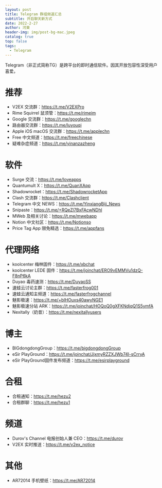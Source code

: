 ```yaml
---
layout: post
title: Telegram 群组频道汇总
subtitle: 开启聊天新方式
date: 2022-2-27
author: 河東
header-img: img/post-bg-mac.jpeg
catalog: true
top: false
tags:
  - Telegram
---
```


Telegram（非正式简称TG）是跨平台的即时通信软件。因其开放包容性深受用户喜爱。

# 推荐

- V2EX 交流群：<https://t.me/V2EXPro>
- Rime Squirrel 鼠须管：<https://t.me/rimeim>
- Google 交流群：<https://t.me/googlechn>
- 路由器交流群：<https://t.me/luyouqi>
- Apple iOS macOS 交流群：<https://t.me/applechn>
- Free 中文频道：<https://t.me/freechinese>
- 疑难杂症频道：<https://t.me/yinanzazheng>

# 软件

- Surge 交流：<https://t.me/loveapps>
- Quantumult X：<https://t.me/QuanXApp>
- Shadowrocket：<https://t.me/ShadowrocketApp>
- Clash 交流群：<https://t.me/Clashclient>
- Telegram 中文 NEWS：<https://t.me/YinxiangBiji_News>
- Snipaste：<https://t.me/+RQeZl7BxFAcwNDhl>
- MWeb 及相关讨论：<https://t.me/mwebapp>
- Notion 中文社区：<https://t.me/Notionso>
- Price Tag App 限免精选：<https://t.me/appfans>


# 代理网络

- koolcenter 梅林固件：<https://t.me/xbchat>
- koolcenter LEDE 固件：<https://t.me/joinchat/ERO9vEMMVu1dzQ-F8nP6kA>
- Duyao 毒药速测：<https://t.me/DuyaoSS>
- 速蛙云讨论主群：<https://t.me/fasterfrog001>
- 速蛙云通知主频道：<https://t.me/fasterfrogchannel>
- 魅影极速：<https://t.me/+blHOuxs40awyNGE1>
- 魅影极速分站 ARK：<https://t.me/joinchat/HOQoQ0gXFKNdjqQ1S5ymfA>
- Nexitally（奶昔）：<https://t.me/nexitallyusers>

# 博主

- BIGdongdongGroup：<https://t.me/bigdongdongGroup>
- eSir PlayGround：<https://t.me/joinchat/JjxmyRZZXJWb74I-sCrryA>
- eSir PlayGround固件发布频道：<https://t.me/esirplayground>

# 合租

- 合租通知：<https://t.me/hezu2>
- 合租群聊：<https://t.me/hezu1>

# 频道

- Durov's Channel 电报创始人兼 CEO：<https://t.me/durov>
- V2EX 实时推送：<https://t.me/v2ex_notice>

# 其他

- AR72014 手机壁纸：<https://t.me/AR72014>